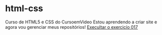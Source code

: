 # html-css
<html>
<head></head>
<body>
 Curso de HTML5 e CSS do CursoemVideo
Estou aprendendo a criar site e agora vou gerenciar meus repositórios!
<a href= "https://dudasantoos.github.io/html-css/exercicios/ex017/fonte02.html"> 
Execultar o exercicío 017 </a>
</body>
</html>